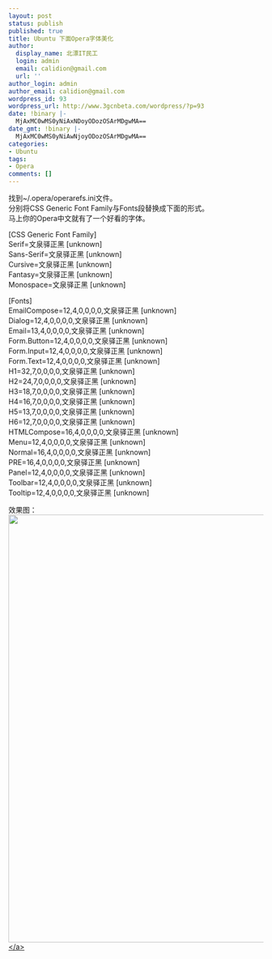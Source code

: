```yaml
---
layout: post
status: publish
published: true
title: Ubuntu 下面Opera字体美化
author:
  display_name: 北漂IT民工
  login: admin
  email: calidion@gmail.com
  url: ''
author_login: admin
author_email: calidion@gmail.com
wordpress_id: 93
wordpress_url: http://www.3gcnbeta.com/wordpress/?p=93
date: !binary |-
  MjAxMC0wMS0yNiAxNDoyODozOSArMDgwMA==
date_gmt: !binary |-
  MjAxMC0wMS0yNiAwNjoyODozOSArMDgwMA==
categories:
- Ubuntu
tags:
- Opera
comments: []
---
```

<p>找到~&#47;.opera&#47;operarefs.ini文件。<br />
分别将CSS Generic Font Family与Fonts段替换成下面的形式。<br />
马上你的Opera中文就有了一个好看的字体。</p>
<p>[CSS Generic Font Family]<br />
Serif=文泉驿正黑 [unknown]<br />
Sans-Serif=文泉驿正黑 [unknown]<br />
Cursive=文泉驿正黑 [unknown]<br />
Fantasy=文泉驿正黑 [unknown]<br />
Monospace=文泉驿正黑 [unknown]</p>
<p>[Fonts]<br />
EmailCompose=12,4,0,0,0,0,文泉驿正黑 [unknown]<br />
Dialog=12,4,0,0,0,0,文泉驿正黑 [unknown]<br />
Email=13,4,0,0,0,0,文泉驿正黑 [unknown]<br />
Form.Button=12,4,0,0,0,0,文泉驿正黑 [unknown]<br />
Form.Input=12,4,0,0,0,0,文泉驿正黑 [unknown]<br />
Form.Text=12,4,0,0,0,0,文泉驿正黑 [unknown]<br />
H1=32,7,0,0,0,0,文泉驿正黑 [unknown]<br />
H2=24,7,0,0,0,0,文泉驿正黑 [unknown]<br />
H3=18,7,0,0,0,0,文泉驿正黑 [unknown]<br />
H4=16,7,0,0,0,0,文泉驿正黑 [unknown]<br />
H5=13,7,0,0,0,0,文泉驿正黑 [unknown]<br />
H6=12,7,0,0,0,0,文泉驿正黑 [unknown]<br />
HTMLCompose=16,4,0,0,0,0,文泉驿正黑 [unknown]<br />
Menu=12,4,0,0,0,0,文泉驿正黑 [unknown]<br />
Normal=16,4,0,0,0,0,文泉驿正黑 [unknown]<br />
PRE=16,4,0,0,0,0,文泉驿正黑 [unknown]<br />
Panel=12,4,0,0,0,0,文泉驿正黑 [unknown]<br />
Toolbar=12,4,0,0,0,0,文泉驿正黑 [unknown]<br />
Tooltip=12,4,0,0,0,0,文泉驿正黑 [unknown]</p>
<p>效果图：<br />
<a href="http:&#47;&#47;www.3gcnbeta.com&#47;wordpress&#47;wp-content&#47;uploads&#47;2010&#47;01&#47;4229724475032747798.jpg"><img class="aligncenter size-full wp-image-94" title="4229724475032747798" src="http:&#47;&#47;www.3gcnbeta.com&#47;wordpress&#47;wp-content&#47;uploads&#47;2010&#47;01&#47;4229724475032747798.jpg" alt="" width="1041" height="845" &#47;><&#47;a></p>
